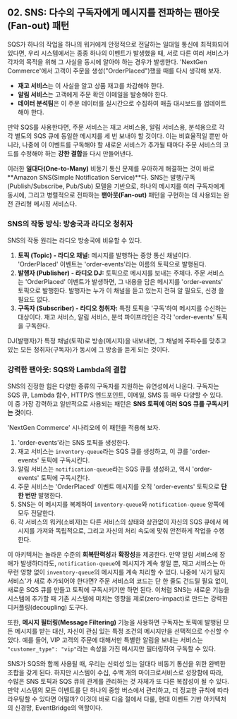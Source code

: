 ## 02. SNS: 다수의 구독자에게 메시지를 전파하는 팬아웃(Fan-out) 패턴

SQS가 하나의 작업을 하나의 워커에게 안정적으로 전달하는 일대일 통신에 최적화되어 있다면, 우리 시스템에서는 종종 하나의 이벤트가 발생했을 때, 서로 다른 여러 서비스가 각자의 목적을 위해 그 사실을 동시에 알아야 하는 경우가 발생한다. 'NextGen Commerce'에서 고객이 주문을 생성("OrderPlaced")했을 때를 다시 생각해 보자.

* **재고 서비스**는 이 사실을 알고 상품 재고를 차감해야 한다.
* **알림 서비스**는 고객에게 주문 확인 이메일을 발송해야 한다.
* **데이터 분석팀**은 이 주문 데이터를 실시간으로 수집하여 매출 대시보드를 업데이트해야 한다.

만약 SQS를 사용한다면, 주문 서비스는 재고 서비스용, 알림 서비스용, 분석용으로 각각 별도의 SQS 큐에 동일한 메시지를 세 번 보내야 할 것이다. 이는 비효율적일 뿐만 아니라, 나중에 이 이벤트를 구독해야 할 새로운 서비스가 추가될 때마다 주문 서비스의 코드를 수정해야 하는 **강한 결합**을 다시 만들어낸다.

이러한 **일대다(One-to-Many)** 비동기 통신 문제를 우아하게 해결하는 것이 바로 **Amazon SNS(Simple Notification Service)**다. SNS는 발행/구독(Publish/Subscribe, Pub/Sub) 모델을 기반으로, 하나의 메시지를 여러 구독자에게 동시에, 그리고 병렬적으로 전파하는 **팬아웃(Fan-out)** 패턴을 구현하는 데 사용되는 완전 관리형 메시징 서비스다.

### SNS의 작동 방식: 방송국과 라디오 청취자

SNS의 작동 원리는 라디오 방송국에 비유할 수 있다.



1.  **토픽 (Topic) - 라디오 채널:** 메시지를 발행하는 중앙 통신 채널이다. 'OrderPlaced' 이벤트는 'order-events'라는 이름의 토픽으로 발행된다.
2.  **발행자 (Publisher) - 라디오 DJ:** 토픽으로 메시지를 보내는 주체다. 주문 서비스는 'OrderPlaced' 이벤트가 발생하면, 그 내용을 담은 메시지를 'order-events' 토픽으로 발행한다. 발행자는 누가 이 채널을 듣고 있는지 전혀 알 필요도, 신경 쓸 필요도 없다.
3.  **구독자 (Subscriber) - 라디오 청취자:** 특정 토픽을 '구독'하여 메시지를 수신하는 대상이다. 재고 서비스, 알림 서비스, 분석 파이프라인은 각각 'order-events' 토픽을 구독한다.

DJ(발행자)가 특정 채널(토픽)로 방송(메시지)을 내보내면, 그 채널에 주파수를 맞추고 있는 모든 청취자(구독자)가 동시에 그 방송을 듣게 되는 것이다.

### 강력한 팬아웃: SQS와 Lambda의 결합

SNS의 진정한 힘은 다양한 종류의 구독자를 지원하는 유연성에서 나온다. 구독자는 SQS 큐, Lambda 함수, HTTP/S 엔드포인트, 이메일, SMS 등 매우 다양할 수 있다. 이 중 가장 강력하고 일반적으로 사용되는 패턴은 **SNS 토픽에 여러 SQS 큐를 구독시키는 것**이다.



'NextGen Commerce' 시나리오에 이 패턴을 적용해 보자.

1.  'order-events'라는 SNS 토픽을 생성한다.
2.  재고 서비스는 `inventory-queue`라는 SQS 큐를 생성하고, 이 큐를 'order-events' 토픽에 구독시킨다.
3.  알림 서비스는 `notification-queue`라는 SQS 큐를 생성하고, 역시 'order-events' 토픽에 구독시킨다.
4.  주문 서비스는 'OrderPlaced' 이벤트 메시지를 오직 'order-events' 토픽으로 **단 한 번만** 발행한다.
5.  SNS는 이 메시지를 복제하여 `inventory-queue`와 `notification-queue` 양쪽에 모두 전달한다.
6.  각 서비스의 워커(소비자)는 다른 서비스의 상태와 상관없이 자신의 SQS 큐에서 메시지를 가져와 독립적으로, 그리고 자신의 처리 속도에 맞춰 안전하게 작업을 수행한다.

이 아키텍처는 놀라운 수준의 **회복탄력성**과 **확장성**을 제공한다. 만약 알림 서비스에 장애가 발생하더라도, `notification-queue`에 메시지가 계속 쌓일 뿐, 재고 서비스는 아무런 영향 없이 `inventory-queue`의 메시지를 계속 처리할 수 있다. 나중에 '사기 탐지 서비스'가 새로 추가되어야 한다면? 주문 서비스의 코드는 단 한 줄도 건드릴 필요 없이, 새로운 SQS 큐를 만들고 토픽에 구독시키기만 하면 된다. 이처럼 SNS는 새로운 기능을 시스템에 추가할 때 기존 시스템에 미치는 영향을 제로(zero-impact)로 만드는 강력한 디커플링(decoupling) 도구다.

또한, **메시지 필터링(Message Filtering)** 기능을 사용하면 구독자는 토픽에 발행된 모든 메시지를 받는 대신, 자신이 관심 있는 특정 조건의 메시지만을 선택적으로 수신할 수 있다. 예를 들어, VIP 고객의 주문에 대해서만 특별한 알림을 보내는 서비스는 `"customer_type": "vip"`라는 속성을 가진 메시지만 필터링하여 구독할 수 있다.

SNS가 SQS와 함께 사용될 때, 우리는 신뢰성 있는 일대다 비동기 통신을 위한 완벽한 조합을 갖게 된다. 하지만 시스템이 수십, 수백 개의 마이크로서비스로 성장함에 따라, 수많은 SNS 토픽과 SQS 큐의 관계를 관리하는 것 자체가 또 다른 복잡성이 될 수 있다. 만약 시스템의 모든 이벤트를 단 하나의 중앙 버스에서 관리하고, 더 정교한 규칙에 따라 라우팅할 수 있다면 어떨까? 이것이 바로 다음 절에서 다룰, 현대 이벤트 기반 아키텍처의 신경망, EventBridge의 역할이다.